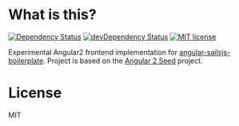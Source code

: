 # What is this?

[![Dependency Status](https://david-dm.org/tarlepp/angular-sailsjs-boilerplate-frontend-angular2.svg)](https://david-dm.org/tarlepp/angular-sailsjs-boilerplate-frontend-angular2)
[![devDependency Status](https://david-dm.org/tarlepp/angular-sailsjs-boilerplate-frontend-angular2/dev-status.svg)](https://david-dm.org/tarlepp/angular-sailsjs-boilerplate-frontend-angular2#info=devDependencies)
[![MIT license](http://img.shields.io/badge/license-MIT-brightgreen.svg)](http://opensource.org/licenses/MIT)

Experimental Angular2 frontend implementation for [angular-sailsjs-boilerplate](https://github.com/tarlepp/angular-sailsjs-boilerplate).
Project is based on the [Angular 2 Seed](https://github.com/mgechev/angular2-seed.git) project.

# License

MIT
